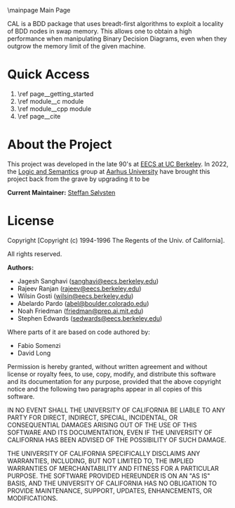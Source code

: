 \mainpage Main Page

CAL is a BDD package that uses breadt-first algorithms to exploit a locality of
BDD nodes in swap memory. This allows one to obtain a high performance when
manipulating Binary Decision Diagrams, even when they outgrow the memory limit
of the given machine.

Quick Access
========================

1. \ref page__getting_started
2. \ref module__c module
3. \ref module__cpp module
4. \ref page__cite

About the Project
========================

This project was developed in the late 90's at
[EECS at UC Berkeley](https://eecs.berkeley.edu/). In 2022, the
[Logic and Semantics](https://logsem.github.io/) group at [Aarhus University](https://cs.au.dk)
have brought this project back from the grave by upgrading it to be

**Current Maintainer:** [Steffan Sølvsten](mailto:soelvsten@cs.au.dk)

License
========================

Copyright [Copyright (c) 1994-1996 The Regents of the Univ. of California].

All rights reserved.

**Authors:**

- Jagesh Sanghavi (sanghavi@eecs.berkeley.edu)
- Rajeev Ranjan   (rajeev@eecs.berkeley.edu)
- Wilsin Gosti    (wilsin@eecs.berkeley.edu)
- Abelardo Pardo  (abel@boulder.colorado.edu)
- Noah Friedman   (friedman@prep.ai.mit.edu)
- Stephen Edwards (sedwards@eecs.berkeley.edu)

Where parts of it are based on code authored by:

- Fabio Somenzi
- David Long

Permission is hereby granted, without written agreement and without license or
royalty fees, to use, copy, modify, and distribute this software and its
documentation for any purpose, provided that the above copyright notice and the
following two paragraphs appear in all copies of this software.

IN NO EVENT SHALL THE UNIVERSITY OF CALIFORNIA BE LIABLE TO ANY PARTY FOR
DIRECT, INDIRECT, SPECIAL, INCIDENTAL, OR CONSEQUENTIAL DAMAGES ARISING OUT OF
THE USE OF THIS SOFTWARE AND ITS DOCUMENTATION, EVEN IF THE UNIVERSITY OF
CALIFORNIA HAS BEEN ADVISED OF THE POSSIBILITY OF SUCH DAMAGE.

THE UNIVERSITY OF CALIFORNIA SPECIFICALLY DISCLAIMS ANY WARRANTIES, INCLUDING,
BUT NOT LIMITED TO, THE IMPLIED WARRANTIES OF MERCHANTABILITY AND FITNESS FOR A
PARTICULAR PURPOSE. THE SOFTWARE PROVIDED HEREUNDER IS ON AN "AS IS" BASIS, AND
THE UNIVERSITY OF CALIFORNIA HAS NO OBLIGATION TO PROVIDE MAINTENANCE, SUPPORT,
UPDATES, ENHANCEMENTS, OR MODIFICATIONS.
